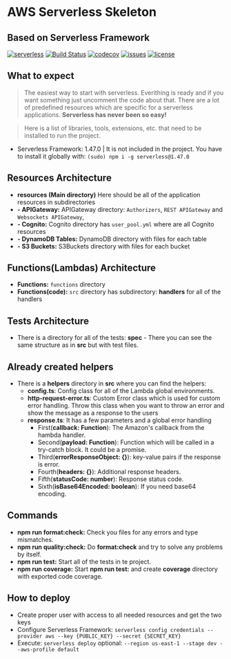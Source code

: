 # AWS Serverless Skeleton

## Based on Serverless Framework

[![serverless](http://public.serverless.com/badges/v3.svg)](http://www.serverless.com)
[![Build Status](https://travis-ci.com/Cloud-Labs-Org/AWS-Serverless-Skeleton.svg?branch=master)](https://travis-ci.com/Cloud-Labs-Org/AWS-Serverless-Skeleton/builds)
[![codecov](https://codecov.io/gh/Cloud-Labs-Org/AWS-Serverless-Skeleton/branch/master/graph/badge.svg)](https://codecov.io/gh/Cloud-Labs-Org/AWS-Serverless-Skeleton)
[![issues](https://img.shields.io/github/issues/Cloud-Labs-Org/AWS-Serverless-Skeleton)](https://img.shields.io/github/issues/Cloud-Labs-Org/AWS-Serverless-Skeleton/issues)
[![license](https://img.shields.io/github/license/Cloud-Labs-Org/AWS-Serverless-Skeleton)](https://img.shields.io/github/issues/Cloud-Labs-Org/AWS-Serverless-Skeleton/blob/master/LICENSE)


## What to expect

> The easiest way to start with serverless. Everithing is ready and if you want something just uncomment the code about that.
> There are a lot of predefined resources which are specific for a serverless applications.
> **Serverless has never been so easy!**


> Here is a list of libraries, tools, extensions, etc. that need to be installed to run the project.

* Serverless Framework: 1.47.0 | It is not included in the project. You have to install it globally with: `(sudo) npm i -g serverless@1.47.0`


## Resources Architecture

* **resources (Main directory)** Here should be all of the application resources in subdirectories
* **- APIGateway:** APIGateway directory: `Authorizers`, `REST APIGateway` and `Websockets APIGateway`, 
* **- Cognito:** Cognito directory has `user_pool.yml` where are all Cognito resources
* **- DynamoDB Tables:** DynamoDB directory with files for each table
* **- S3 Buckets:** S3Buckets directory with files for each bucket


## Functions(Lambdas) Architecture

* **Functions:** `functions` directory
* **Functions(code):** `src` directory has subdirectory: **handlers** for all of the handlers


## Tests Architecture

* There is a directory for all of the tests: **spec** - There you can see the same structure as in **src** but with test files.


## Already created helpers

* There is a **helpers** directory in **src** where you can find the helpers:
    - **config.ts**: Config class for all of the Lambda global environments.
    - **http-request-error.ts**: Custom Error class which is used for custom error handling. Throw this class when you want to throw an error and show the message as a response to the users
    - **response.ts**: It has a few parameters and a global error handling
       - First(**callback: Function**): The Amazon's callback from the hambda handler.
       - Second(**payload: Function**): Function which will be called in a try-catch block. It could be a promise.
       - Third(**errorResponseObject: {}**): key-value pairs if the response is error.
       - Fourth(**headers: {}**): Additional response headers.
       - Fifth(**statusCode: number**): Response status code.
       - Sixth(**isBase64Encoded: boolean**): If you need base64 encoding.


## Commands

* **npm run format:check:** Check you files for any errors and type mismatches.
* **npm run quality:check:** Do **format:check** and try to solve any problems by itself.
* **npm run test:** Start all of the tests in te project.
* **npm run coverage:** Start **npm run test:** and create **coverage** directory with exported code coverage.


## How to deploy

*  Create proper user with access to all needed resources and get the two keys
*  Configure Serverless Framework: `serverless config credentials --provider aws --key {PUBLIC_KEY} --secret {SECRET_KEY}`
*  Execute: `serverless deploy` optional: `--region us-east-1 --stage dev --aws-profile default`
